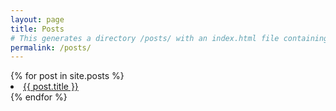 ```yaml
---
layout: page
title: Posts
# This generates a directory /posts/ with an index.html file containing the html output from the for loop below, which list all the files in _posts
permalink: /posts/
---
```


<div class="posts-index">
	{% for post in site.posts %}
		<li>
			<a href="{{ post.url}}">{{ post.title }}</a>
		</li>
	{% endfor %}
</div>
